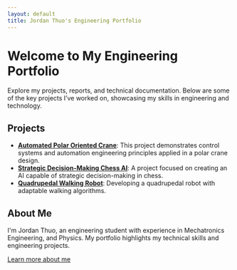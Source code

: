 ```yaml
---
layout: default
title: Jordan Thuo's Engineering Portfolio
---
```


# Welcome to My Engineering Portfolio

Explore my projects, reports, and technical documentation. Below are some of the key projects I’ve worked on, showcasing my skills in engineering and technology.

## Projects

- **[Automated Polar Oriented Crane](./projects/Automated_Crane/report.pdf)**: This project demonstrates control systems and automation engineering principles applied in a polar crane design.
- **[Strategic Decision-Making Chess AI](./projects/Chess_AI/report.pdf)**: A project focused on creating an AI capable of strategic decision-making in chess.
- **[Quadrupedal Walking Robot](./projects/Quadruped_Robot/report.pdf)**: Developing a quadrupedal robot with adaptable walking algorithms.

## About Me

I'm Jordan Thuo, an engineering student with experience in Mechatronics Engineering, and Physics. My portfolio highlights my technical skills and engineering projects.

[Learn more about me](about.md)
